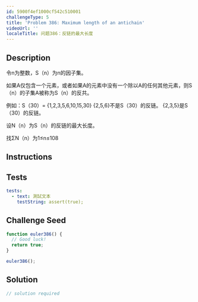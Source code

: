 ```yaml
---
id: 5900f4ef1000cf542c510001
challengeType: 5
title: 'Problem 386: Maximum length of an antichain'
videoUrl: ''
localeTitle: 问题386：反链的最大长度
---
```


## Description
<section id="description">令n为整数，S（n）为n的因子集。 <p>如果A仅包含一个元素，或者如果A的元素中没有一个除以A的任何其他元素，则S（n）的子集A被称为S（n）的反共。 </p><p>例如：S（30）= {1,2,3,5,6,10,15,30} {2,5,6}不是S（30）的反链。 {2,3,5}是S（30）的反链。 </p><p>设N（n）为S（n）的反链的最大长度。 </p><p>找ΣN（n）为1≤n≤108 </p></section>

## Instructions
<section id="instructions">
</section>

## Tests
<section id='tests'>

```yml
tests:
  - text: 測試文本
    testString: assert(true);

```

</section>

## Challenge Seed
<section id='challengeSeed'>

<div id='js-seed'>

```js
function euler386() {
  // Good luck!
  return true;
}

euler386();

```

</div>



</section>

## Solution
<section id='solution'>

```js
// solution required
```
</section>
